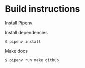 
# Build instructions

Install [Pipenv](https://pipenv-fork.readthedocs.io/en/latest/)

Install dependencies

    $ pipenv install

Make docs

    $ pipenv run make github
